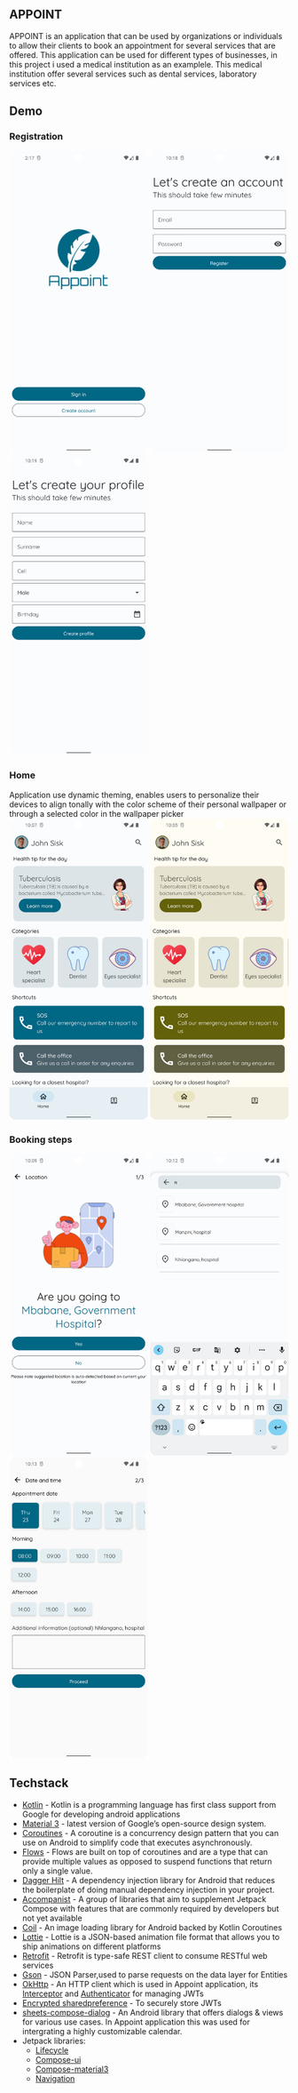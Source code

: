 ## APPOINT
APPOINT is an application that can be used by organizations or individuals to allow their clients to book an appointment for several services that are offered. This application can be used for different types of businesses, in this project i used a medical institution as an examplele. This medical institution offer several services such as dental services, laboratory services etc. 

## Demo
### Registration
<img src="screenshots/welcome.png" width="250"/> <img src="screenshots/register.png" width="250"/> <img src="screenshots/profile_create.png" width="250"/>

### Home
Application use dynamic theming,  enables users to personalize their devices to align tonally with the color scheme of their personal wallpaper or through a selected color in the wallpaper picker
</br>
<img src="screenshots/home.png" width="250"/> <img src="screenshots/home_dynamic.png" width="250"/>

### Booking steps

<img src="screenshots/booking_step_1.png" width="250"/> <img src="screenshots/booking_location_search.png" width="250"/> <img src="screenshots/booking_date_time.png" width="250"/>

## Techstack
 - [Kotlin](https://developer.android.com/kotlin) - Kotlin is a programming language has first class support from Google for developing android applications
 - [Material 3](https://developer.android.com/jetpack/compose/designsystems/material3) -  latest version of Google’s open-source design system.
 - [Coroutines](https://developer.android.com/kotlin/coroutines) - A coroutine is a concurrency design pattern that you can use on Android to simplify code that executes asynchronously.
 - [Flows](https://developer.android.com/kotlin/flow) - Flows are built on top of coroutines and are a type that can provide multiple values as opposed to suspend functions that return only a single value.
 - [Dagger Hilt](https://developer.android.com/training/dependency-injection/hilt-android) - A dependency injection library for Android that reduces the boilerplate of doing manual dependency injection in your project.
 - [Accompanist](https://google.github.io/accompanist/) - A group of libraries that aim to supplement Jetpack Compose with features that are commonly required by developers but not yet available
 - [Coil](https://coil-kt.github.io/coil/compose/) - An image loading library for Android backed by Kotlin Coroutines
 - [Lottie](http://airbnb.io/lottie/#/) -  Lottie is a JSON-based animation file format that allows you to ship animations on different platforms
 - [Retrofit](https://square.github.io/retrofit) - Retrofit is type-safe REST client to consume RESTful web services
 - [Gson](https://github.com/google/gson) - JSON Parser,used to parse requests on the data layer for Entities 
 - [OkHttp](https://square.github.io/okhttp/) - An HTTP client which is used in Appoint application, its [Interceptor](https://square.github.io/okhttp/features/interceptors/) and [Authenticator](https://square.github.io/okhttp/4.x/okhttp/okhttp3/-authenticator/) for managing JWTs
 - [Encrypted sharedpreference](https://developer.android.com/reference/androidx/security/crypto/EncryptedSharedPreferences) - To securely store JWTs
 - [sheets-compose-dialog](https://github.com/maxkeppeler/sheets-compose-dialogs) - An Android library that offers dialogs & views for various use cases. In Appoint application this was used for intergrating a highly customizable calendar.
- Jetpack libraries:
  - [Lifecycle](https://developer.android.com/jetpack/androidx/releases/lifecycle)
  - [Compose-ui](https://developer.android.com/jetpack/androidx/releases/compose-ui)
  - [Compose-material3](https://developer.android.com/jetpack/androidx/releases/compose-material3)
  - [Navigation](https://developer.android.com/jetpack/androidx/releases/navigation)
